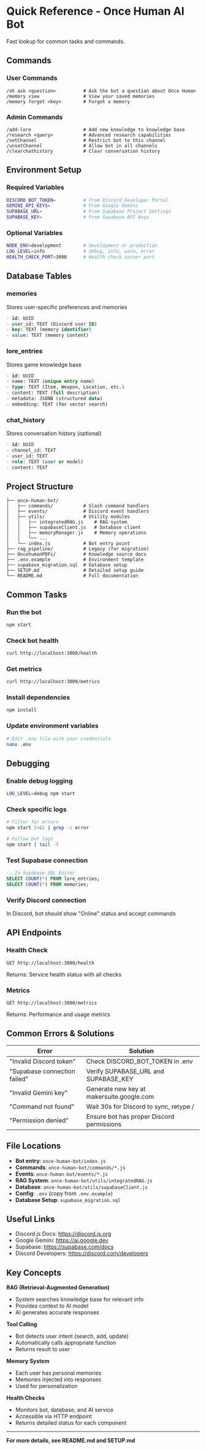 # Quick Reference - Once Human AI Bot

Fast lookup for common tasks and commands.

## Commands

### User Commands
```
/oh ask <question>          # Ask the bot a question about Once Human
/memory view                # View your saved memories
/memory forget <key>        # Forget a memory
```

### Admin Commands
```
/add-lore                   # Add new knowledge to knowledge base
/research <query>           # Advanced research capabilities
/setChannel                 # Restrict bot to this channel
/unsetChannel               # Allow bot in all channels
/clearchathistory           # Clear conversation history
```

## Environment Setup

### Required Variables
```bash
DISCORD_BOT_TOKEN=          # From Discord Developer Portal
GEMINI_API_KEYS=            # From Google Gemini
SUPABASE_URL=               # From Supabase Project Settings
SUPABASE_KEY=               # From Supabase API Keys
```

### Optional Variables
```bash
NODE_ENV=development        # development or production
LOG_LEVEL=info              # debug, info, warn, error
HEALTH_CHECK_PORT=3000      # Health check server port
```

## Database Tables

### memories
Stores user-specific preferences and memories
```sql
- id: UUID
- user_id: TEXT (Discord user ID)
- key: TEXT (memory identifier)
- value: TEXT (memory content)
```

### lore_entries
Stores game knowledge base
```sql
- id: UUID
- name: TEXT (unique entry name)
- type: TEXT (Item, Weapon, Location, etc.)
- content: TEXT (full description)
- metadata: JSONB (structured data)
- embedding: TEXT (for vector search)
```

### chat_history
Stores conversation history (optional)
```sql
- id: UUID
- channel_id: TEXT
- user_id: TEXT
- role: TEXT (user or model)
- content: TEXT
```

## Project Structure

```
├── once-human-bot/
│   ├── commands/           # Slash command handlers
│   ├── events/             # Discord event handlers
│   ├── utils/              # Utility modules
│   │   ├── integratedRAG.js    # RAG system
│   │   ├── supabaseClient.js   # Database client
│   │   ├── memoryManager.js    # Memory operations
│   │   └── ...
│   └── index.js            # Bot entry point
├── rag_pipeline/           # Legacy (for migration)
├── OncehumanPDFs/          # Knowledge source docs
├── .env.example            # Environment template
├── supabase_migration.sql  # Database setup
├── SETUP.md                # Detailed setup guide
└── README.md               # Full documentation
```

## Common Tasks

### Run the bot
```bash
npm start
```

### Check bot health
```bash
curl http://localhost:3000/health
```

### Get metrics
```bash
curl http://localhost:3000/metrics
```

### Install dependencies
```bash
npm install
```

### Update environment variables
```bash
# Edit .env file with your credentials
nano .env
```

## Debugging

### Enable debug logging
```bash
LOG_LEVEL=debug npm start
```

### Check specific logs
```bash
# Filter for errors
npm start 2>&1 | grep -i error

# Follow bot logs
npm start | tail -f
```

### Test Supabase connection
```sql
-- In Supabase SQL Editor
SELECT COUNT(*) FROM lore_entries;
SELECT COUNT(*) FROM memories;
```

### Verify Discord connection
In Discord, bot should show "Online" status and accept commands

## API Endpoints

### Health Check
```
GET http://localhost:3000/health
```
Returns: Service health status with all checks

### Metrics
```
GET http://localhost:3000/metrics
```
Returns: Performance and usage metrics

## Common Errors & Solutions

| Error | Solution |
|-------|----------|
| "Invalid Discord token" | Check DISCORD_BOT_TOKEN in .env |
| "Supabase connection failed" | Verify SUPABASE_URL and SUPABASE_KEY |
| "Invalid Gemini key" | Generate new key at makersuite.google.com |
| "Command not found" | Wait 30s for Discord to sync, retype / |
| "Permission denied" | Ensure bot has proper Discord permissions |

## File Locations

- **Bot entry**: `once-human-bot/index.js`
- **Commands**: `once-human-bot/commands/*.js`
- **Events**: `once-human-bot/events/*.js`
- **RAG System**: `once-human-bot/utils/integratedRAG.js`
- **Database**: `once-human-bot/utils/supabaseClient.js`
- **Config**: `.env` (copy from `.env.example`)
- **Database Setup**: `supabase_migration.sql`

## Useful Links

- Discord.js Docs: https://discord.js.org
- Google Gemini: https://ai.google.dev
- Supabase: https://supabase.com/docs
- Discord Developers: https://discord.com/developers

## Key Concepts

**RAG (Retrieval-Augmented Generation)**
- System searches knowledge base for relevant info
- Provides context to AI model
- AI generates accurate responses

**Tool Calling**
- Bot detects user intent (search, add, update)
- Automatically calls appropriate function
- Returns result to user

**Memory System**
- Each user has personal memories
- Memories injected into responses
- Used for personalization

**Health Checks**
- Monitors bot, database, and AI service
- Accessible via HTTP endpoint
- Returns detailed status for each component

---

**For more details, see README.md and SETUP.md**
